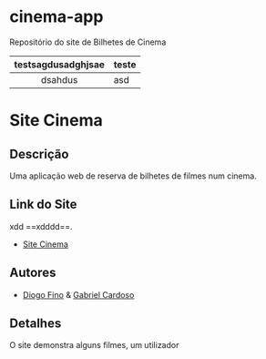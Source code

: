 # cinema-app

Repositório do site de Bilhetes de Cinema

| testsagdusadghjsae | teste |
| :----------------: | ----- |
|      dsahdus       | asd   |

# Site Cinema

## Descrição
 
Uma aplicação web de reserva de bilhetes de filmes num cinema.

## Link do Site


xdd ==xdddd==.





-   [Site Cinema](http://alyrx.infinityfreeapp.com/)

## Autores

-   [Diogo Fino](https://github.com/alyrx)
    & [Gabriel Cardoso](https://github.com/CiberQuaza)

## Detalhes

O site demonstra alguns filmes, um utilizador
